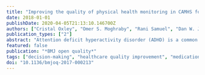 ```yaml
---
title: "Improving the quality of physical health monitoring in CAMHS for children and adolescents prescribed medication for ADHD."
date: 2018-01-01
publishDate: 2020-04-05T21:13:10.146700Z
authors: ["Cristal Oxley", "Omer S. Moghraby", "Rani Samuel", "Dan W. Joyce"]
publication_types: ["2"]
abstract: "Attention deficit hyperactivity disorder (ADHD) is a common neurodevelopmental disorder characterised by a persistent, pervasive pattern of inattention, impulsivity and hyperactivity. Stimulant medication such as methylphenidate has an established evidence base in the treatment of children and adolescents with ADHD. However, it is also associated with a risk of side effects which may include decreased appetite, increased blood pressure and possible reduced growth. Monitoring physical health in children and adolescents prescribed medication for  ADHD is a key clinical responsibility and includes a number of parameters as outlined in the National Institute for Health and Care Excellence Guidelines. Ascertaining the centiles of physical observations is essential to put these into developmental context and accurately inform treatment decisions. This quality improvement project aimed to improve physical health monitoring in children and adolescents prescribed stimulant medication for ADHD within a large specialist urban inner-city Child and Adolescent Mental Health Service (CAMHS) in South London and Maudsley NHS Foundation Trust. Baseline data were obtained to establish the quality of physical monitoring including blood pressure, height, weight and centiles. Targeted interventions included the development of a novel web-based application designed to calculate and record centiles. We report an improvement in total proportion compliance with physical health monitoring from 24% to 75%. The frequency of recording baseline blood pressure centiles increased from 0% to 62%; recording baseline height centiles increased from 37% to 81% and  recording baseline weight centiles increased from 37% to 81%. Improvement in the  delivery of high-quality care was achieved and sustained through close collaboration with clinicians involved in the treatment pathway in order to elicit and respond effectively to feedback for improvement and codevelop interventions which were highly effective within the clinical system. We believe  this model to be replicable in other CAMHS services and ADHD clinics to improve the delivery of high-quality clinical care."
featured: false
publication: "*BMJ open quality*"
tags: ["decision-making", "healthcare quality improvement", "medication safety", "patient safety", "quality improvement"]
doi: "10.1136/bmjoq-2017-000213"
---
```


